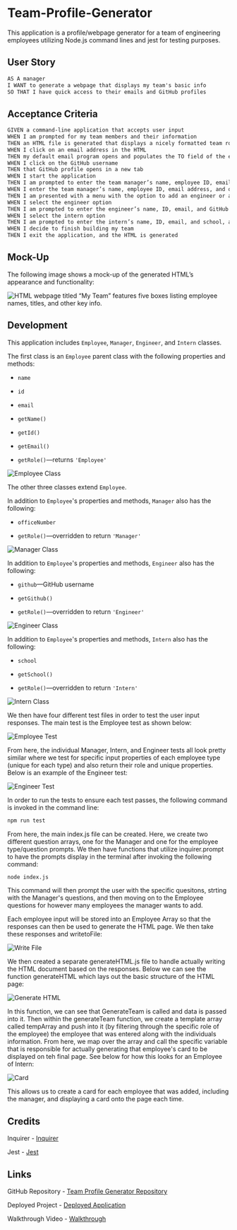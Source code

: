 # Team-Profile-Generator

This application is a profile/webpage generator for a team of engineering employees utilizing Node.js command lines and jest for testing purposes.

## User Story

```md
AS A manager
I WANT to generate a webpage that displays my team's basic info
SO THAT I have quick access to their emails and GitHub profiles
```

## Acceptance Criteria

```md
GIVEN a command-line application that accepts user input
WHEN I am prompted for my team members and their information
THEN an HTML file is generated that displays a nicely formatted team roster based on user input
WHEN I click on an email address in the HTML
THEN my default email program opens and populates the TO field of the email with the address
WHEN I click on the GitHub username
THEN that GitHub profile opens in a new tab
WHEN I start the application
THEN I am prompted to enter the team manager’s name, employee ID, email address, and office number
WHEN I enter the team manager’s name, employee ID, email address, and office number
THEN I am presented with a menu with the option to add an engineer or an intern or to finish building my team
WHEN I select the engineer option
THEN I am prompted to enter the engineer’s name, ID, email, and GitHub username, and I am taken back to the menu
WHEN I select the intern option
THEN I am prompted to enter the intern’s name, ID, email, and school, and I am taken back to the menu
WHEN I decide to finish building my team
THEN I exit the application, and the HTML is generated
```

## Mock-Up

The following image shows a mock-up of the generated HTML’s appearance and functionality:

![HTML webpage titled “My Team” features five boxes listing employee names, titles, and other key info.](./Develop/Images/MockUp.png)

## Development

This application includes `Employee`, `Manager`, `Engineer`, and `Intern` classes.

The first class is an `Employee` parent class with the following properties and methods:

* `name`

* `id`

* `email`

* `getName()`

* `getId()`

* `getEmail()`

* `getRole()`&mdash;returns `'Employee'`

![Employee Class](./Develop/Images/EmployeeClass.png)

The other three classes extend `Employee`.

In addition to `Employee`'s properties and methods, `Manager` also has the following:

* `officeNumber`

* `getRole()`&mdash;overridden to return `'Manager'`

![Manager Class](./Develop/Images/ManagerClass.png)

In addition to `Employee`'s properties and methods, `Engineer` also has the following:

* `github`&mdash;GitHub username

* `getGithub()`

* `getRole()`&mdash;overridden to return `'Engineer'`

![Engineer Class](./Develop/Images/EngineerClass.png)

In addition to `Employee`'s properties and methods, `Intern` also has the following:

* `school`

* `getSchool()`

* `getRole()`&mdash;overridden to return `'Intern'`

![Intern Class](./Develop/Images/InternClass.png)

We then have four different test files in order to test the user input responses. The main test is the Employee test as shown below:

![Employee Test](./Develop/Images/EmployeeTest.png)

From here, the individual Manager, Intern, and Engineer tests all look pretty similar where we test for specific input properties of each employee type (unique for each type) and also return their role and unique properties. Below is an example of the Engineer test:

![Engineer Test](./Develop/Images/EngineerTest.png)

In order to run the tests to ensure each test passes, the following command is invoked in the command line:

```bash
npm run test
```

From here, the main index.js file can be created. Here, we create two different question arrays, one for the Manager and one for the employee type/question prompts. We then have functions that utilize inquirer.prompt to have the prompts display in the terminal after invoking the following command:

```bash
node index.js
```

This command will then prompt the user with the specific quesitons, strting with the Manager's questions, and then moving on to the Employee questions for however many employees the manager wants to add.

Each employee input will be stored into an Employee Array so that the responses can then be used to generate the HTML page. We then take these responses and writetoFile:

![Write File](./Develop/Images/writeFile.png)

We then created a separate generateHTML.js file to handle actually writing the HTML document based on the responses. Below we can see the function generateHTML which lays out the basic structure of the HTML page:

![Generate HTML](./Develop/Images/funcGen.png)

In this function, we can see that GenerateTeam is called and data is passed into it. Then within the generateTeam function, we create a template array called tempArray and push into it (by filtering through the specific role of the employee) the employee that was entered along with the individuals information. From here, we map over the array and call the specific variable that is responsible for actually generating that employee's card to be displayed on teh final page. See below for how this looks for an Employee of Intern:

![Card](./Develop/Images/card.png)

This allows us to create a card for each employee that was added, including the manager, and displaying a card onto the page each time.

## Credits

Inquirer - [Inquirer](https://www.npmjs.com/package/inquirer)

Jest - [Jest](https://www.npmjs.com/package/jest)

## Links

GitHub Repository - [Team Profile Generator Repository](https://github.com/ktrudickm/Team-Profile-Generator "Team Profile Generator Repository")

Deployed Project - [Deployed Application](https://ktrudickm.github.io/Team-Profile-Generator/ "Deployed Application")

Walkthrough Video - [Walkthrough](https://github.com/ktrudickm/Team-Profile-Generator/blob/main/Develop/Images/walkthrough.webm)